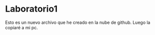 # Laboratorio1

Esto es un nuevo archivo que he creado en la nube de github. Luego la copiaré a mi pc.
